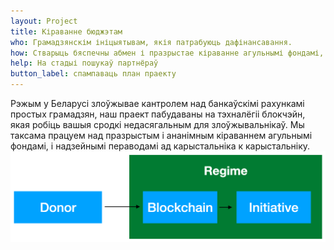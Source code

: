 ```yaml
---
layout: Project
title: Кіраванне бюджэтам
who: Грамадзянскім ініцыятывам, якія патрабуюць дафінансавання.
how: Стварыць бяспечны абмен і празрыстае кіраванне агульнымі фондамі, як лакальнага, так і нацыянальнага ўзроўню 
help: На стадыі пошукаў партнёраў
button_label: спампаваць план праекту
---
```


Рэжым у Беларусі злоўжывае кантролем над банкаўскімі рахункамі простых грамадзян, наш праект пабудаваны на тэхналёгіі блокчэйн, якая робіць вашыя сродкі недасягальным для злоўжывальнікаў. Мы таксама працуем над празрыстым і ананімным кіраваннем агульнымі фондамі, і надзейнымі пераводамі ад карыстальніка к карыстальніку.  
![An image](./img/budget-governance.png)

